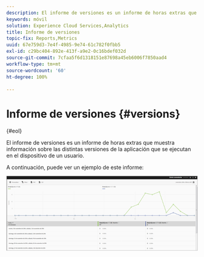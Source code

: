 ```yaml
---
description: El informe de versiones es un informe de horas extras que muestra información sobre las distintas versiones de la aplicación que se ejecutan en el dispositivo de un usuario.
keywords: móvil
solution: Experience Cloud Services,Analytics
title: Informe de versiones
topic-fix: Reports,Metrics
uuid: 67e759d3-7e4f-4985-9e74-61c782f0fbb5
exl-id: c29bc404-892e-413f-a9e2-0c16bdef032d
source-git-commit: 7cfaa5f6d1318151e87698a45eb6006f7850aad4
workflow-type: tm+mt
source-wordcount: '60'
ht-degree: 100%

---
```


# Informe de versiones {#versions}

{#eol}

El informe de versiones es un informe de horas extras que muestra información sobre las distintas versiones de la aplicación que se ejecutan en el dispositivo de un usuario.

A continuación, puede ver un ejemplo de este informe:

![](assets/report_versions.png)
